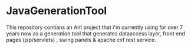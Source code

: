 # JavaGenerationTool
This repository contians an Ant project that i'm currently using for over 7 years now as a generation tool that generates dataaccess layer, front end pages (jsp/servlets) ,  swing panels &amp; apache cxf rest service. 
